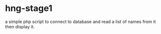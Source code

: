 # hng-stage1
a simple php script to connect to database and read a list of names from it then display it.
